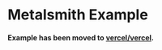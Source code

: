 # Metalsmith Example

#### Example has been moved to [vercel/vercel](https://github.com/vercel/vercel/tree/master/examples/metalsmith).
